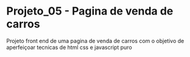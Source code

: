 # Projeto_05 - Pagina de venda de carros
Projeto front end de uma pagina de venda de carros com o objetivo de aperfeiçoar tecnicas de html css e javascript puro

